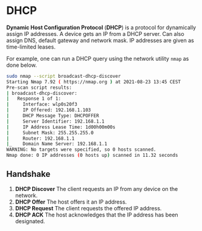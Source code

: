 # DHCP

**Dynamic Host Configuration Protocol** (**DHCP**) is a protocol for dynamically
assign IP addresses. A device gets an IP from a DHCP server. Can also assign
DNS, default gateway and network mask. IP addresses are given as time-limited
leases.

For example, one can run a DHCP query using the network utility `nmap` as done
below.

```sh
sudo nmap --script broadcast-dhcp-discover
Starting Nmap 7.92 ( https://nmap.org ) at 2021-08-23 13:45 CEST
Pre-scan script results:
| broadcast-dhcp-discover:
|   Response 1 of 1:
|     Interface: wlp0s20f3
|     IP Offered: 192.168.1.103
|     DHCP Message Type: DHCPOFFER
|     Server Identifier: 192.168.1.1
|     IP Address Lease Time: 1d00h00m00s
|     Subnet Mask: 255.255.255.0
|     Router: 192.168.1.1
|_    Domain Name Server: 192.168.1.1
WARNING: No targets were specified, so 0 hosts scanned.
Nmap done: 0 IP addresses (0 hosts up) scanned in 11.32 seconds
```

## Handshake

1. **DHCP Discover** The client requests an IP from any device on the network.
2. **DHCP Offer** The host offers it an IP address.
3. **DHCP Request** The client requests the offered IP address.
4. **DHCP ACK** The host acknowledges that the IP address has been designated.
